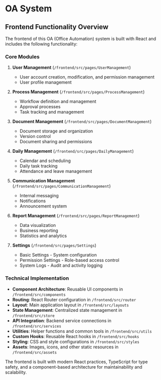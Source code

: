 # OA System

## Frontend Functionality Overview

The frontend of this OA (Office Automation) system is built with React and includes the following functionality:

### Core Modules

1. **User Management** (`/frontend/src/pages/UserManagement`)
   - User account creation, modification, and permission management
   - User profile management

2. **Process Management** (`/frontend/src/pages/ProcessManagement`)
   - Workflow definition and management
   - Approval processes
   - Task tracking and management

3. **Document Management** (`/frontend/src/pages/DocumentManagement`)
   - Document storage and organization
   - Version control
   - Document sharing and permissions

4. **Daily Management** (`/frontend/src/pages/DailyManagement`)
   - Calendar and scheduling
   - Daily task tracking
   - Attendance and leave management

5. **Communication Management** (`/frontend/src/pages/CommunicationManagement`)
   - Internal messaging
   - Notifications
   - Announcement system

6. **Report Management** (`/frontend/src/pages/ReportManagement`)
   - Data visualization
   - Business reporting
   - Statistics and analytics

7. **Settings** (`/frontend/src/pages/Settings`)
   - Basic Settings - System configuration
   - Permission Settings - Role-based access control
   - System Logs - Audit and activity logging

### Technical Implementation

- **Component Architecture**: Reusable UI components in `/frontend/src/components`
- **Routing**: React Router configuration in `/frontend/src/router`
- **Layout**: Main application layout in `/frontend/src/layouts`
- **State Management**: Centralized state management in `/frontend/src/store`
- **API Integration**: Backend service connections in `/frontend/src/services`
- **Utilities**: Helper functions and common tools in `/frontend/src/utils`
- **Custom Hooks**: Reusable React hooks in `/frontend/src/hooks`
- **Styling**: CSS and style configurations in `/frontend/src/styles`
- **Assets**: Images, icons, and other static resources in `/frontend/src/assets`

The frontend is built with modern React practices, TypeScript for type safety, and a component-based architecture for maintainability and scalability. 